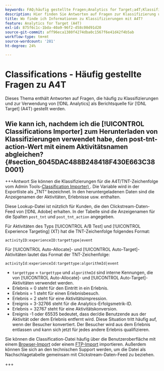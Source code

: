 ```yaml
---
keywords: FAQ;häufig gestellte Fragen;Analytics for Target;a4T;Klassifizierungen;Klassifizierung;Klassifizierungs-Importer;Post-TNT-Aktion;Ereignis-Codes
description: Hier finden Sie Antworten auf Fragen zur Klassifizierung und Verwendung von [!UICONTROL Analytics for Target] (A4T).
title: Wo finde ich Informationen zu Klassifizierungen mit A4T?
feature: Analytics for Target (A4T)
exl-id: 875f6c1c-1bda-40a9-96f2-d58c00d91d20
source-git-commit: aff96eca1380f4274dba0c1567f6e41d42f4b5ab
workflow-type: tm+mt
source-wordcount: '281'
ht-degree: 24%

---
```


# Classifications - Häufig gestellte Fragen zu A4T

Dieses Thema enthält Antworten auf Fragen, die häufig zu Klassifizierungen und zur Verwendung von [!DNL Analytics] als Berichtsquelle für [!DNL Target] (A4T) gestellt werden.

## Wie kann ich, nachdem ich die [!UICONTROL Classifications Importer] zum Herunterladen von Klassifizierungen verwendet habe, den post-tnt-action-Wert mit einem Aktivitätsnamen abgleichen? {#section_6045DAC488B248418F430E663C38D001}

+++Antwort
Sie können die Klassifizierungen für die A4T/TNT-Zeichenfolge vom Admin Tools-[Classification Importer) ](https://experienceleague.adobe.com/docs/analytics/components/classifications/classifications-importer/c-working-with-saint.html?lang=de). Die Variable wird in der Exportliste als „TNT“ bezeichnet. In den heruntergeladenen Daten sind die Anzeigenamen der Aktivitäten, Erlebnisse usw. enthalten.

Diese Lookup-Datei ist nützlich für Kunden, die den Clickstream-Daten-Feed von [!DNL Adobe] erhalten. In der Tabelle sind die Anzeigenamen für die Spalten `post_tnt` und `post_tnt_action` angegeben.

Für Aktivitäten des Typs [!UICONTROL A/B Test] und [!UICONTROL Experience Targeting] (XT) hat die TNT-Zeichenfolge folgendes Format:

```
activityID:experienceID:targettype|event
```

Für [!UICONTROL Auto-Allocate]- und [!UICONTROL Auto-Target]-Aktivitäten lautet das Format der TNT-Zeichenfolge:

```
activityId:experienceId:targettype:algorithmId|event
```

* `targettype` = `targettype` und `algorithmId` sind interne Kennungen, die von [!UICONTROL Auto-Allocate]- und [!UICONTROL Auto-Target]-Aktivitäten verwendet werden.
* Erlebnis = 0 steht für den Eintritt in ein Erlebnis.
* Erlebnis = 1 steht für einen Erlebnisbesuch.
* Erlebnis = 2 steht für eine Aktivitätsimpression.
* Ereignis = 3-32766 steht für die Analytics-Erfolgsmetrik-ID.
* Erlebnis = 32767 steht für eine Aktivitätskonversion.
* Ereignis -1 oder 65535 bedeutet, dass der/die Benutzende aus der Aktivität oder dem Erlebnis entfernt wird. Diese Situation tritt häufig auf, wenn der Besucher konvertiert. Der Besucher wird aus dem Erlebnis entlassen und kann sich jetzt für jedes andere Erlebnis qualifizieren.

Sie können die Classification-Datei häufig über die Benutzeroberfläche mit einem [Browser-Import](https://experienceleague.adobe.com/docs/analytics/components/classifications/classifications-importer/browser-import.html?lang=de) oder einem [FTP-Import](https://experienceleague.adobe.com/docs/analytics/components/classifications/classifications-importer/import-file.html?lang=de) importieren. Außerdem können Sie sich an den technischen Support werden, um die Datei als Nachschlagetabelle gemeinsam mit Clickstream-Daten-Feed zu beziehen.

+++
